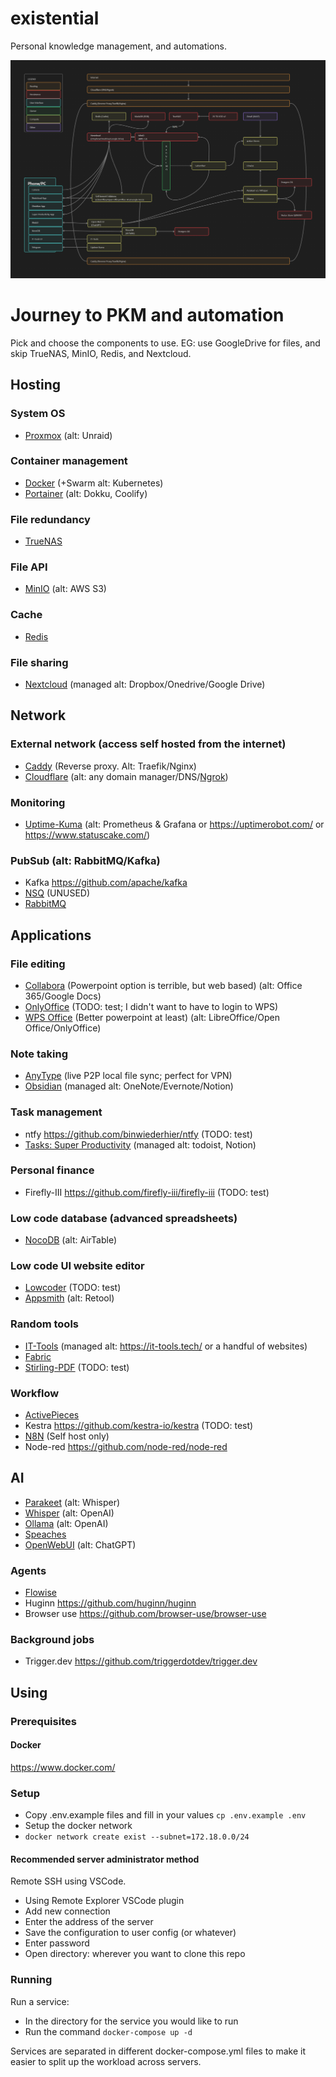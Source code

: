 # existential

Personal knowledge management, and automations.

![Architecture Diagram](architecture.png)

# Journey to PKM and automation

Pick and choose the components to use. EG: use GoogleDrive for files, and skip TrueNAS, MinIO, Redis, and Nextcloud.

## Hosting
### System OS
- [Proxmox](./Proxmox/README.md) (alt: Unraid)

### Container management
- [Docker](./Docker/README.md) (+Swarm alt: Kubernetes)
- [Portainer](./Portainer/README.md) (alt: Dokku, Coolify)

### File redundancy
- [TrueNAS](./TrueNAS/README.md)

### File API
- [MinIO](./MinIO/README.md) (alt: AWS S3)

### Cache
- [Redis](./Redis/README.md)

### File sharing
- [Nextcloud](./Nextcloud/README.md) (managed alt: Dropbox/Onedrive/Google Drive)

## Network
### External network (access self hosted from the internet)
- [Caddy](./Caddy/README.md) (Reverse proxy. Alt: Traefik/Nginx)
- [Cloudflare](./Cloudflare/README.md) (alt: any domain manager/DNS/[Ngrok](./Ngrok/README.md))

### Monitoring
- [Uptime-Kuma](./Uptime-Kuma/README.md)  (alt: Prometheus & Grafana or https://uptimerobot.com/ or https://www.statuscake.com/)

### PubSub (alt: RabbitMQ/Kafka)
- Kafka https://github.com/apache/kafka
- [NSQ](./NSQ/README.md) (UNUSED)
- [RabbitMQ](./RabbitMQ/README.md)

## Applications
### File editing
- [Collabora](./Collabora/README.md) (Powerpoint option is terrible, but web based) (alt: Office 365/Google Docs)
- [OnlyOffice](https://www.onlyoffice.com/download-desktop.aspx#desktop) (TODO: test; I didn't want to have to login to WPS)
- [WPS Office](https://www.wps.com/) (Better powerpoint at least) (alt: LibreOffice/Open Office/OnlyOffice)

### Note taking
- [AnyType](https://anytype.io/) (live P2P local file sync; perfect for VPN)
- [Obsidian](./Obsidian/README.md) (managed alt: OneNote/Evernote/Notion)

### Task management
- ntfy https://github.com/binwiederhier/ntfy (TODO: test)
- [Tasks: Super Productivity](./Tasks/README.md) (managed alt: todoist, Notion)

### Personal finance
- Firefly-III https://github.com/firefly-iii/firefly-iii (TODO: test)

### Low code database (advanced spreadsheets)
- [NocoDB](./NocoDB/README.md) (alt: AirTable)

### Low code UI website editor
- [Lowcoder](./Lowcoder/README.md) (TODO: test)
- [Appsmith](./Appsmith/README.md) (alt: Retool)

### Random tools
- [IT-Tools](./IT-Tools/README.md) (managed alt: https://it-tools.tech/ or a handful of websites)
- [Fabric](./Fabric/README.md)
- [Stirling-PDF](https://github.com/Stirling-Tools/Stirling-PDF) (TODO: test)

### Workflow
- [ActivePieces](./ActivePieces/README.md)
- Kestra https://github.com/kestra-io/kestra (TODO: test)
- [N8N](./N8N/README.md) (Self host only)
- Node-red https://github.com/node-red/node-red

## AI
- [Parakeet](./Parakeet/README.md) (alt: Whisper)
- [Whisper](./Whisper/README.md) (alt: OpenAI)
- [Ollama](./Ollama/README.md) (alt: OpenAI)
- [Speaches](./Speaches/README.md)
- [OpenWebUI](./OpenWebUI/README.md) (alt: ChatGPT)

### Agents
- [Flowise](./Flowise/README.md)
- Huginn https://github.com/huginn/huginn
- Browser use https://github.com/browser-use/browser-use

### Background jobs
- Trigger.dev https://github.com/triggerdotdev/trigger.dev

## Using
### Prerequisites
#### Docker
https://www.docker.com/

### Setup
- Copy .env.example files and fill in your values `cp .env.example .env`
- Setup the docker network
- `docker network create exist --subnet=172.18.0.0/24`

#### Recommended server administrator method
Remote SSH using VSCode.
- Using Remote Explorer VSCode plugin
- Add new connection
- Enter the address of the server
- Save the configuration to user config (or whatever)
- Enter password
- Open directory: wherever you want to clone this repo

### Running
Run a service:
- In the directory for the service you would like to run
- Run the command `docker-compose up -d`

Services are separated in different docker-compose.yml files to make it easier to split up the workload across servers.
